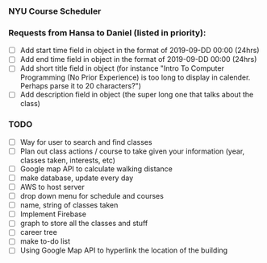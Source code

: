 ### NYU Course Scheduler

### Requests from Hansa to Daniel (listed in priority):
- [ ] Add start time field in object in the format of 2019-09-DD 00:00 (24hrs)
- [ ] Add end time field in object in the format of 2019-09-DD 00:00 (24hrs)
- [ ] Add short title field in object (for instance "Intro To Computer Programming (No Prior Experience) is too long to display in calender. Perhaps parse it to 20 characters?")
- [ ] Add description field in object (the super long one that talks about the class)

### TODO
- [ ] Way for user to search and find classes
- [ ] Plan out class actions / course to take given your information (year, classes taken, interests, etc)
- [ ] Google map API to calculate walking distance
- [ ] make database, update every day
- [ ] AWS to host server
- [ ] drop down menu for schedule and courses
- [ ] name, string of classes taken
- [ ] Implement Firebase
- [ ] graph to store all the classes and stuff
- [ ] career tree
- [ ] make to-do list
- [ ] Using Google Map API to hyperlink the location of the building
